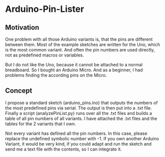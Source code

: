 # Arduino-Pin-Lister

## Motivation
One problem with all those Arduino variants is, that the pins are different between them.
Most of the example sketches are written for the Uno, which is the most common variant. And often the pin numbers are used directly, 
not as predefined macros or variables.

But I do not like the Uno, because it cannot be attached to a normal breadboard. So I bought an Arduino Micro. And as a beginner, I had problems 
finding the according pins on the Micro.

## Concept
I propose a standard sketch (arduino_pins.ino) that outputs the numbers of the most predefined pins via serial. The output is then put into a .txt file. 
Finally a script (analyzePinList.py) runs over all the .txt files and builds a table of all pin numbers of all variants. I have attached the .txt files 
and the tables for the 2 variants that I own.

Not every variant has defined all the pin numbers. In this case, please replace the undefined symbolic number with -1.
If you own another Arduino Variant, it would be very kind, if you could adapt and run the sketch and send me a text file with the contents, 
so I can integrate it.
